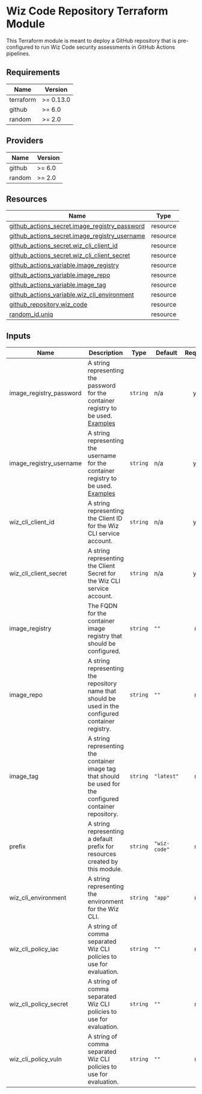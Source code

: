 <!-- BEGIN_TF_DOCS -->
# Wiz Code Repository Terraform Module

This Terraform module is meant to deploy a GitHub repository that is pre-configured to run Wiz Code security assessments in GitHub Actions pipelines.

## Requirements

| Name | Version |
|------|---------|
| terraform | >= 0.13.0 |
| github | >= 6.0 |
| random | >= 2.0 |

## Providers

| Name | Version |
|------|---------|
| github | >= 6.0 |
| random | >= 2.0 |

## Resources

| Name | Type |
|------|------|
| [github_actions_secret.image_registry_password](https://registry.terraform.io/providers/integrations/github/latest/docs/resources/actions_secret) | resource |
| [github_actions_secret.image_registry_username](https://registry.terraform.io/providers/integrations/github/latest/docs/resources/actions_secret) | resource |
| [github_actions_secret.wiz_cli_client_id](https://registry.terraform.io/providers/integrations/github/latest/docs/resources/actions_secret) | resource |
| [github_actions_secret.wiz_cli_client_secret](https://registry.terraform.io/providers/integrations/github/latest/docs/resources/actions_secret) | resource |
| [github_actions_variable.image_registry](https://registry.terraform.io/providers/integrations/github/latest/docs/resources/actions_variable) | resource |
| [github_actions_variable.image_repo](https://registry.terraform.io/providers/integrations/github/latest/docs/resources/actions_variable) | resource |
| [github_actions_variable.image_tag](https://registry.terraform.io/providers/integrations/github/latest/docs/resources/actions_variable) | resource |
| [github_actions_variable.wiz_cli_environment](https://registry.terraform.io/providers/integrations/github/latest/docs/resources/actions_variable) | resource |
| [github_repository.wiz_code](https://registry.terraform.io/providers/integrations/github/latest/docs/resources/repository) | resource |
| [random_id.uniq](https://registry.terraform.io/providers/hashicorp/random/latest/docs/resources/id) | resource |

## Inputs

| Name | Description | Type | Default | Required |
|------|-------------|------|---------|:--------:|
| image\_registry\_password | A string representing the password for the container registry to be used. [Examples](https://github.com/docker/login-action) | `string` | n/a | yes |
| image\_registry\_username | A string representing the username for the container registry to be used. [Examples](https://github.com/docker/login-action) | `string` | n/a | yes |
| wiz\_cli\_client\_id | A string representing the Client ID for the Wiz CLI service account. | `string` | n/a | yes |
| wiz\_cli\_client\_secret | A string representing the Client Secret for the Wiz CLI service account. | `string` | n/a | yes |
| image\_registry | The FQDN for the container image registry that should be configured. | `string` | `""` | no |
| image\_repo | A string representing the repository name that should be used in the configured container registry. | `string` | `""` | no |
| image\_tag | A string representing the container image tag that should be used for the configured container repository. | `string` | `"latest"` | no |
| prefix | A string representing a default prefix for resources created by this module. | `string` | `"wiz-code"` | no |
| wiz\_cli\_environment | A string representing the environment for the Wiz CLI. | `string` | `"app"` | no |
| wiz\_cli\_policy\_iac | A string of comma separated Wiz CLI policies to use for evaluation. | `string` | `""` | no |
| wiz\_cli\_policy\_secret | A string of comma separated Wiz CLI policies to use for evaluation. | `string` | `""` | no |
| wiz\_cli\_policy\_vuln | A string of comma separated Wiz CLI policies to use for evaluation. | `string` | `""` | no |
<!-- END_TF_DOCS -->